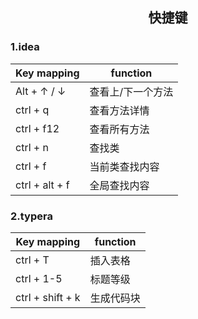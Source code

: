 <h2><center>快捷键</center></h2>

### 1.idea

| Key mapping    | function          |
| -------------- | ----------------- |
| Alt  + ↑ / ↓   | 查看上/下一个方法 |
| ctrl + q       | 查看方法详情      |
| ctrl + f12     | 查看所有方法      |
| ctrl + n       | 查找类            |
| ctrl + f       | 当前类查找内容    |
| ctrl + alt + f | 全局查找内容      |

### 2.typera

| Key mapping      | function   |
| ---------------- | ---------- |
| ctrl + T         | 插入表格   |
| ctrl + 1-5       | 标题等级   |
| ctrl + shift + k | 生成代码块 |

